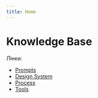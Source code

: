 ```yaml
---
title: Home
---
```


# Knowledge Base

Лінки:
- [Prompts](./prompts/ux-research.md)
- [Design System](./design-system/tokens.md)
- [Process](./process/discovery.md)
- [Tools](./tools/cursor.md)
